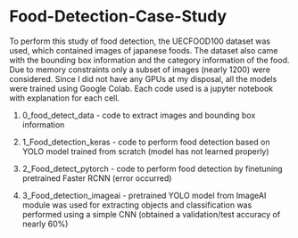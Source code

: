 # Food-Detection-Case-Study
To perform this study of food detection, the UECFOOD100 dataset was used, which contained images of japanese foods. The dataset also came with the bounding box information and the category information of the food. Due to memory constraints only a subset of images (nearly 1200) were considered. Since I did not have any GPUs at my disposal, all the models were trained using Google Colab. Each code used is a jupyter notebook with explanation for each cell.

 1.  0_food_detect_data   -   code to extract images and bounding box information
 
 2.  1_Food_detection_keras   -   code to perform food detection based on YOLO model trained from scratch (model has not learned properly)
 
 3.  2_Food_detect_pytorch   -   code to perform food detection by finetuning pretrained Faster RCNN (error occurred)
 
 4.  3_Food_detection_imageai  - pretrained YOLO model from ImageAI module was used for extracting objects and classification was performed using a                                                        simple CNN (obtained a validation/test accuracy of nearly 60%) 
 
